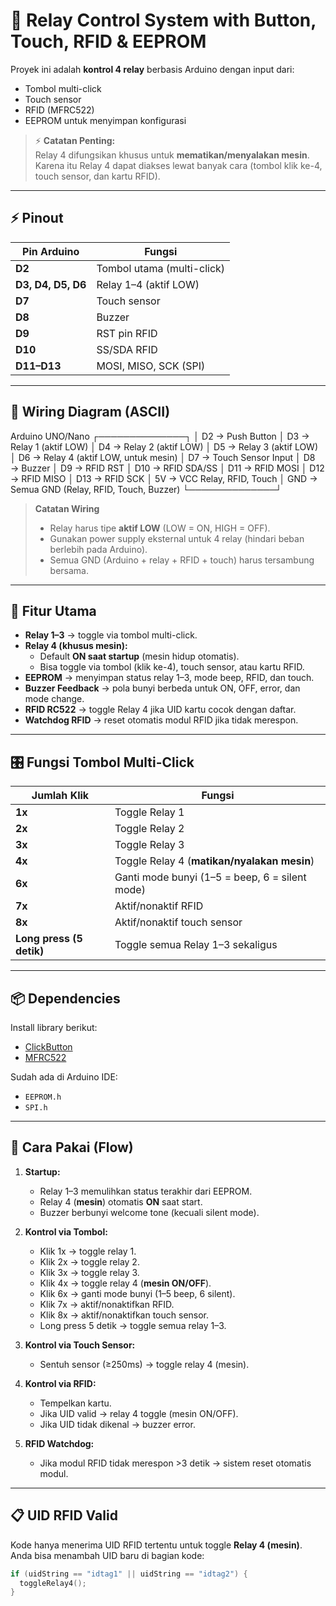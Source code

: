 # 🔑 Relay Control System with Button, Touch, RFID & EEPROM

Proyek ini adalah **kontrol 4 relay** berbasis Arduino dengan input dari:
- Tombol multi-click
- Touch sensor
- RFID (MFRC522)
- EEPROM untuk menyimpan konfigurasi

> ⚡ **Catatan Penting:**  
> Relay 4 difungsikan khusus untuk **mematikan/menyalakan mesin**.  
> Karena itu Relay 4 dapat diakses lewat banyak cara (tombol klik ke-4, touch sensor, dan kartu RFID).

---

## ⚡ Pinout

| Pin Arduino | Fungsi |
|-------------|--------|
| **D2** | Tombol utama (multi-click) |
| **D3, D4, D5, D6** | Relay 1–4 (aktif LOW) |
| **D7** | Touch sensor |
| **D8** | Buzzer |
| **D9** | RST pin RFID |
| **D10** | SS/SDA RFID |
| **D11–D13** | MOSI, MISO, SCK (SPI) |

---

## 🔌 Wiring Diagram (ASCII)

Arduino UNO/Nano
┌──────────────┐
│ D2 → Push Button
│ D3 → Relay 1 (aktif LOW)
│ D4 → Relay 2 (aktif LOW)
│ D5 → Relay 3 (aktif LOW)
│ D6 → Relay 4 (aktif LOW, untuk mesin)
│ D7 → Touch Sensor Input
│ D8 → Buzzer
│ D9 → RFID RST
│ D10 → RFID SDA/SS
│ D11 → RFID MOSI
│ D12 → RFID MISO
│ D13 → RFID SCK
│ 5V → VCC Relay, RFID, Touch
│ GND → Semua GND (Relay, RFID, Touch, Buzzer)
└──────────────┘

> **Catatan Wiring**  
> - Relay harus tipe **aktif LOW** (LOW = ON, HIGH = OFF).  
> - Gunakan power supply eksternal untuk 4 relay (hindari beban berlebih pada Arduino).  
> - Semua GND (Arduino + relay + RFID + touch) harus tersambung bersama.  

---

## 🧩 Fitur Utama
- **Relay 1–3** → toggle via tombol multi-click.  
- **Relay 4 (khusus mesin):**
  - Default **ON saat startup** (mesin hidup otomatis).  
  - Bisa toggle via tombol (klik ke-4), touch sensor, atau kartu RFID.  
- **EEPROM** → menyimpan status relay 1–3, mode beep, RFID, dan touch.  
- **Buzzer Feedback** → pola bunyi berbeda untuk ON, OFF, error, dan mode change.  
- **RFID RC522** → toggle Relay 4 jika UID kartu cocok dengan daftar.  
- **Watchdog RFID** → reset otomatis modul RFID jika tidak merespon.  

---

## 🎛️ Fungsi Tombol Multi-Click

| Jumlah Klik | Fungsi |
|-------------|--------|
| **1x** | Toggle Relay 1 |
| **2x** | Toggle Relay 2 |
| **3x** | Toggle Relay 3 |
| **4x** | Toggle Relay 4 (**matikan/nyalakan mesin**) |
| **6x** | Ganti mode bunyi (1–5 = beep, 6 = silent mode) |
| **7x** | Aktif/nonaktif RFID |
| **8x** | Aktif/nonaktif touch sensor |
| **Long press (5 detik)** | Toggle semua Relay 1–3 sekaligus |

---

## 📦 Dependencies
Install library berikut:
- [ClickButton](https://github.com/marcobrianza/ClickButton)  
- [MFRC522](https://github.com/miguelbalboa/rfid)  

Sudah ada di Arduino IDE:
- `EEPROM.h`  
- `SPI.h`  

---

## 🚀 Cara Pakai (Flow)

1. **Startup:**
   - Relay 1–3 memulihkan status terakhir dari EEPROM.  
   - Relay 4 (**mesin**) otomatis **ON** saat start.  
   - Buzzer berbunyi welcome tone (kecuali silent mode).  

2. **Kontrol via Tombol:**
   - Klik 1x → toggle relay 1.  
   - Klik 2x → toggle relay 2.  
   - Klik 3x → toggle relay 3.  
   - Klik 4x → toggle relay 4 (**mesin ON/OFF**).  
   - Klik 6x → ganti mode bunyi (1–5 beep, 6 silent).  
   - Klik 7x → aktif/nonaktifkan RFID.  
   - Klik 8x → aktif/nonaktifkan touch sensor.  
   - Long press 5 detik → toggle semua relay 1–3.  

3. **Kontrol via Touch Sensor:**
   - Sentuh sensor (≥250ms) → toggle relay 4 (mesin).  

4. **Kontrol via RFID:**
   - Tempelkan kartu.  
   - Jika UID valid → relay 4 toggle (mesin ON/OFF).  
   - Jika UID tidak dikenal → buzzer error.  

5. **RFID Watchdog:**
   - Jika modul RFID tidak merespon >3 detik → sistem reset otomatis modul.  

---

## 📋 UID RFID Valid

Kode hanya menerima UID RFID tertentu untuk toggle **Relay 4 (mesin)**.  
Anda bisa menambah UID baru di bagian kode:

```cpp
if (uidString == "idtag1" || uidString == "idtag2") {
  toggleRelay4();
}

